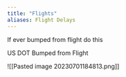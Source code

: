 ```yaml
---
title: "Flights"
aliases: Flight Delays
---
```

If ever bumped from flight do this

US DOT Bumped from Flight

![[Pasted image 20230701184813.png]]
